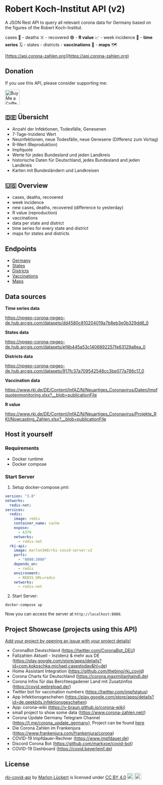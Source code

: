 # Robert Koch-Institut API (v2)

A JSON Rest API to query all relevant corona data for Germany based on the figures of the Robert Koch-Institut.

cases 🤧 - deaths ☠️ - recovered 🟢 - **R value** 📈 - week incidence 📅 - **time series** 🗓 - states - districts - **vaccinations** 💉 - **maps** 🗺

[https://api.corona-zahlen.org](https://api.corona-zahlen.org)

## Donation

If you use this API, please consider supporting me:

<a href='https://ko-fi.com/marlon360' target='_blank'><img height='35' style='border:0px;height:48px;' src='https://az743702.vo.msecnd.net/cdn/kofi3.png?v=0' border='0' alt='Buy Me a Coffee at ko-fi.com' /></a>

## 🇩🇪 Übersicht

- Anzahl der Infektionen, Todesfälle, Genesenen
- 7-Tage-Inzidenz Wert
- Neuinfektionen, neue Todesfälle, neue Genesene (Differenz zum Vortag)
- R-Wert (Reproduktion)
- Impfquote
- Werte für jedes Bundesland und jeden Landkreis
- historische Daten für Deutschland, jedes Bundesland and jeden Landkreis
- Karten mit Bundesländern und Landkreisen

## 🇺🇸 Overview

- cases, deaths, recovered
- week incidence
- new cases, deaths, recovered (difference to yesterday)
- R value (reproduction)
- vaccinations
- data per state and district
- time series for every state and district
- maps for states and districts

## Endpoints

- [Germany](https://api.corona-zahlen.org/docs/endpoints/germany.html)
- [States](https://api.corona-zahlen.org/docs/endpoints/states.html)
- [Districts](https://api.corona-zahlen.org/docs/endpoints/districts.html)
- [Vaccinations](https://api.corona-zahlen.org/docs/endpoints/vaccinations.html)
- [Maps](https://api.corona-zahlen.org/docs/endpoints/maps.html)

## Data sources

**Time series data**

https://npgeo-corona-npgeo-de.hub.arcgis.com/datasets/dd4580c810204019a7b8eb3e0b329dd6_0

**States data**

https://npgeo-corona-npgeo-de.hub.arcgis.com/datasets/ef4b445a53c1406892257fe63129a8ea_0

**Districts data**

https://npgeo-corona-npgeo-de.hub.arcgis.com/datasets/917fc37a709542548cc3be077a786c17_0

**Vaccination data**

https://www.rki.de/DE/Content/InfAZ/N/Neuartiges_Coronavirus/Daten/Impfquotenmonitoring.xlsx?__blob=publicationFile

**R value**

https://www.rki.de/DE/Content/InfAZ/N/Neuartiges_Coronavirus/Projekte_RKI/Nowcasting_Zahlen.xlsx?__blob=publicationFile

## Host it yourself

### Requirements

- Docker runtime
- Docker compose

### Start Server

1. Setup docker-compose.yml:

```yml
version: "3.8"
networks:
  redis-net:
services:
  redis:
    image: redis
    container_name: cache
    expose:
      - 6379
    networks:
      - redis-net
  rki-api:
    image: marlon360/rki-covid-server:v2
    ports:
      - "8080:3000"
    depends_on:
      - redis
    environment:
      - REDIS_URL=redis
    networks:
      - redis-net
```

2. Start Server:

`docker-compose up`

Now you can access the server at `http://localhost:8080`.

## Project Showcase (projects using this API)

[Add your project by opening an issue with your project details!](https://github.com/marlon360/rki-covid-api/issues/new)

- CoronaBot Deutschland (https://twitter.com/CoronaBot_DEU)
- Fallzahlen Aktuell - Inzidenz & mehr aus DE
(https://play.google.com/store/apps/details?id=com.kokoschka.michael.casestoday&hl=de)
- Home Assistant Integration (https://github.com/thebino/rki_covid)
- Corona Charts für Deutschland (https://corona.maximilianhaindl.de)
- Corona Infos für das Berchtesgadener Land mit Zusatzinfos (https://covid.webreload.de/)
- Twitter bot for vaccination numbers (https://twitter.com/impfstatus)
- App Infektionsgeschehen (https://play.google.com/store/apps/details?id=de.geekbits.infektionsgeschehen)
- App: corona-wiki (https://v-braun.github.io/corona-wiki)
- small project to show some data (https://www.corona-zahlen.net/)
- Corona Update Germany Telegram Channel (https://t.me/corona_update_germany), Project can be found [here](https://github.com/Nlea/camunda-cloud-corona-update-process)
- Die Corona Zahlen im Frankenjura (https://www.frankenjura.com/frankenjura/corona)
- COVID-19 Impfdauer-Rechner (https://www.impfdauer.de)
- Discord Corona Bot (https://github.com/markxoe/covid-bot)
- COVID-19 Dashboard (https://covid.beyerleinf.de)

## License

<p xmlns:dct="http://purl.org/dc/terms/" xmlns:cc="http://creativecommons.org/ns#" class="license-text"><a rel="cc:attributionURL" property="dct:title" href="https://rki.marlon-lueckert.de">rki-covid-api</a> by <a rel="cc:attributionURL dct:creator" property="cc:attributionName" href="https://marlon-lueckert.de">Marlon Lückert</a> is licensed under <a rel="license" href="https://creativecommons.org/licenses/by/4.0">CC BY 4.0<img style="height:22px!important;margin-left:3px;vertical-align:text-bottom;" src="https://mirrors.creativecommons.org/presskit/icons/cc.svg?ref=chooser-v1" /><img style="height:22px!important;margin-left:3px;vertical-align:text-bottom;" src="https://mirrors.creativecommons.org/presskit/icons/by.svg?ref=chooser-v1" /></a></p>

